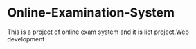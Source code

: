# Online-Examination-System
This is a project of online exam system and it is lict project.Web development
